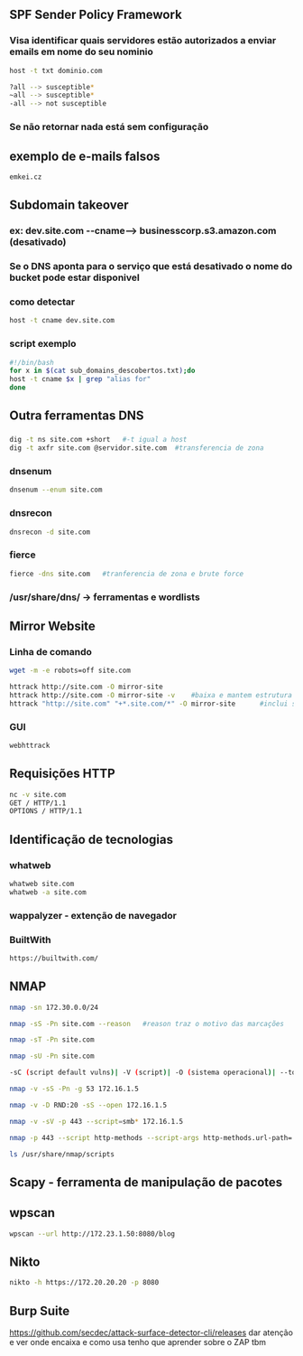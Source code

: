 
## SPF Sender Policy Framework
### Visa identificar quais servidores estão autorizados a enviar emails em nome do seu nominio
```bash
host -t txt dominio.com
```
```bash
?all --> susceptible*
~all --> susceptible*
-all --> not susceptible
```
### Se não retornar nada está sem configuração

## exemplo de e-mails falsos

```bash
emkei.cz
```

## Subdomain takeover
### ex: dev.site.com --cname--> businesscorp.s3.amazon.com (desativado)
### Se o DNS aponta para o serviço que está desativado o nome do bucket pode estar disponivel
### como detectar
```bash
host -t cname dev.site.com
```

### script exemplo
```bash
#!/bin/bash
for x in $(cat sub_domains_descobertos.txt);do
host -t cname $x | grep "alias for"
done
```

## Outra ferramentas DNS

### 
```bash
dig -t ns site.com +short   #-t igual a host
dig -t axfr site.com @servidor.site.com  #transferencia de zona

```

### dnsenum
```bash
dnsenum --enum site.com

```

### dnsrecon
```bash
dnsrecon -d site.com

```

### fierce
```bash
fierce -dns site.com   #tranferencia de zona e brute force

```
### /usr/share/dns/ -> ferramentas e wordlists

## Mirror Website
### Linha de comando
```bash
wget -m -e robots=off site.com

```
```bash
httrack http://site.com -O mirror-site
httrack http://site.com -O mirror-site -v    #baixa e mantem estrutura
httrack "http://site.com" "+*.site.com/*" -O mirror-site      #inclui subdominios

```
### GUI
```bash
webhttrack

```

## Requisições HTTP
```bash
nc -v site.com
GET / HTTP/1.1
OPTIONS / HTTP/1.1

```
## Identificação de tecnologias
### whatweb
```bash
whatweb site.com
whatweb -a site.com

```
### wappalyzer - extenção de navegador

### BuiltWith
```bash
https://builtwith.com/

```
## NMAP
```bash
nmap -sn 172.30.0.0/24
```
```bash
nmap -sS -Pn site.com --reason   #reason traz o motivo das marcações
```
```bash
nmap -sT -Pn site.com
```
```bash
nmap -sU -Pn site.com
```
```bash
-sC (script default vulns)| -V (script)| -O (sistema operacional)| --top-ports=100 | -T 2 (Velocidade) 
```
```bash
nmap -v -sS -Pn -g 53 172.16.1.5
```
```bash
nmap -v -D RND:20 -sS --open 172.16.1.5
```
```bash
nmap -v -sV -p 443 --script=smb* 172.16.1.5
```
```bash
nmap -p 443 --script http-methods --script-args http-methods.url-path='/index.php'
```
```bash
ls /usr/share/nmap/scripts
```

## Scapy - ferramenta de manipulação de pacotes

## wpscan
```bash
wpscan --url http://172.23.1.50:8080/blog
```

## Nikto
```bash
nikto -h https://172.20.20.20 -p 8080
```

## Burp Suite



https://github.com/secdec/attack-surface-detector-cli/releases dar atenção e ver onde encaixa e como usa
tenho que aprender sobre o ZAP tbm
